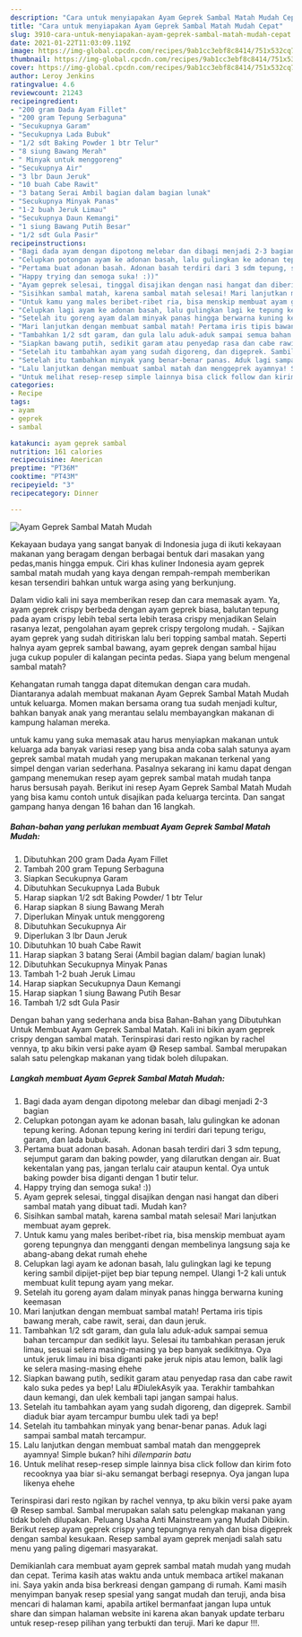 ```yaml
---
description: "Cara untuk menyiapakan Ayam Geprek Sambal Matah Mudah Cepat"
title: "Cara untuk menyiapakan Ayam Geprek Sambal Matah Mudah Cepat"
slug: 3910-cara-untuk-menyiapakan-ayam-geprek-sambal-matah-mudah-cepat
date: 2021-01-22T11:03:09.119Z
image: https://img-global.cpcdn.com/recipes/9ab1cc3ebf8c8414/751x532cq70/ayam-geprek-sambal-matah-mudah-foto-resep-utama.jpg
thumbnail: https://img-global.cpcdn.com/recipes/9ab1cc3ebf8c8414/751x532cq70/ayam-geprek-sambal-matah-mudah-foto-resep-utama.jpg
cover: https://img-global.cpcdn.com/recipes/9ab1cc3ebf8c8414/751x532cq70/ayam-geprek-sambal-matah-mudah-foto-resep-utama.jpg
author: Leroy Jenkins
ratingvalue: 4.6
reviewcount: 21243
recipeingredient:
- "200 gram Dada Ayam Fillet"
- "200 gram Tepung Serbaguna"
- "Secukupnya Garam"
- "Secukupnya Lada Bubuk"
- "1/2 sdt Baking Powder 1 btr Telur"
- "8 siung Bawang Merah"
- " Minyak untuk menggoreng"
- "Secukupnya Air"
- "3 lbr Daun Jeruk"
- "10 buah Cabe Rawit"
- "3 batang Serai Ambil bagian dalam bagian lunak"
- "Secukupnya Minyak Panas"
- "1-2 buah Jeruk Limau"
- "Secukupnya Daun Kemangi"
- "1 siung Bawang Putih Besar"
- "1/2 sdt Gula Pasir"
recipeinstructions:
- "Bagi dada ayam dengan dipotong melebar dan dibagi menjadi 2-3 bagian"
- "Celupkan potongan ayam ke adonan basah, lalu gulingkan ke adonan tepung kering. Adonan tepung kering ini terdiri dari tepung terigu, garam, dan lada bubuk."
- "Pertama buat adonan basah. Adonan basah terdiri dari 3 sdm tepung, sejumput garam dan baking powder, yang dilarutkan dengan air. Buat kekentalan yang pas, jangan terlalu cair ataupun kental. Oya untuk baking powder bisa diganti dengan 1 butir telur."
- "Happy trying dan semoga suka! :))"
- "Ayam geprek selesai, tinggal disajikan dengan nasi hangat dan diberi sambal matah yang dibuat tadi. Mudah kan?"
- "Sisihkan sambal matah, karena sambal matah selesai! Mari lanjutkan membuat ayam geprek."
- "Untuk kamu yang males beribet-ribet ria, bisa menskip membuat ayam goreng tepungnya dan mengganti dengan membelinya langsung saja ke abang-abang dekat rumah ehehe"
- "Celupkan lagi ayam ke adonan basah, lalu gulingkan lagi ke tepung kering sambil dipijet-pijet bep biar tepung nempel. Ulangi 1-2 kali untuk membuat kulit tepung ayam yang mekar."
- "Setelah itu goreng ayam dalam minyak panas hingga berwarna kuning keemasan"
- "Mari lanjutkan dengan membuat sambal matah! Pertama iris tipis bawang merah, cabe rawit, serai, dan daun jeruk."
- "Tambahkan 1/2 sdt garam, dan gula lalu aduk-aduk sampai semua bahan tercampur dan sedikit layu. Selesai itu tambahkan perasan jeruk limau, sesuai selera masing-masing ya bep banyak sedikitnya. Oya untuk jeruk limau ini bisa diganti pake jeruk nipis atau lemon, balik lagi ke selera masing-masing ehehe"
- "Siapkan bawang putih, sedikit garam atau penyedap rasa dan cabe rawit kalo suka pedes ya bep! Lalu #DiulekAsyik yaa. Terakhir tambahkan daun kemangi, dan ulek kembali tapi jangan sampai halus."
- "Setelah itu tambahkan ayam yang sudah digoreng, dan digeprek. Sambil diaduk biar ayam tercampur bumbu ulek tadi ya bep!"
- "Setelah itu tambahkan minyak yang benar-benar panas. Aduk lagi sampai sambal matah tercampur."
- "Lalu lanjutkan dengan membuat sambal matah dan menggeprek ayamnya! Simple bukan? hihi *dilemparin batu*"
- "Untuk melihat resep-resep simple lainnya bisa click follow dan kirim foto recooknya yaa biar si-aku semangat berbagi resepnya. Oya jangan lupa likenya ehehe"
categories:
- Recipe
tags:
- ayam
- geprek
- sambal

katakunci: ayam geprek sambal 
nutrition: 161 calories
recipecuisine: American
preptime: "PT36M"
cooktime: "PT43M"
recipeyield: "3"
recipecategory: Dinner

---
```



![Ayam Geprek Sambal Matah Mudah](https://img-global.cpcdn.com/recipes/9ab1cc3ebf8c8414/751x532cq70/ayam-geprek-sambal-matah-mudah-foto-resep-utama.jpg)

Kekayaan budaya yang sangat banyak di Indonesia juga di ikuti kekayaan makanan yang beragam dengan berbagai bentuk dari masakan yang pedas,manis hingga empuk. Ciri khas kuliner Indonesia ayam geprek sambal matah mudah yang kaya dengan rempah-rempah memberikan kesan tersendiri bahkan untuk warga asing yang berkunjung.


Dalam vidio kali ini saya memberikan resep dan cara memasak ayam. Ya, ayam geprek crispy berbeda dengan ayam geprek biasa, balutan tepung pada ayam crispy lebih tebal serta lebih terasa crispy menjadikan Selain rasanya lezat, pengolahan ayam geprek crispy tergolong mudah. - Sajikan ayam geprek yang sudah ditiriskan lalu beri topping sambal matah. Seperti halnya ayam geprek sambal bawang, ayam geprek dengan sambal hijau juga cukup populer di kalangan pecinta pedas. Siapa yang belum mengenal sambal matah?

Kehangatan rumah tangga dapat ditemukan dengan cara mudah. Diantaranya adalah membuat makanan Ayam Geprek Sambal Matah Mudah untuk keluarga. Momen makan bersama orang tua sudah menjadi kultur, bahkan banyak anak yang merantau selalu membayangkan makanan di kampung halaman mereka.

untuk kamu yang suka memasak atau harus menyiapkan makanan untuk keluarga ada banyak variasi resep yang bisa anda coba salah satunya ayam geprek sambal matah mudah yang merupakan makanan terkenal yang simpel dengan varian sederhana. Pasalnya sekarang ini kamu dapat dengan gampang menemukan resep ayam geprek sambal matah mudah tanpa harus bersusah payah.
Berikut ini resep Ayam Geprek Sambal Matah Mudah yang bisa kamu contoh untuk disajikan pada keluarga tercinta. Dan sangat gampang hanya dengan 16 bahan dan 16 langkah.


<!--inarticleads1-->

##### Bahan-bahan yang perlukan membuat Ayam Geprek Sambal Matah Mudah:

1. Dibutuhkan 200 gram Dada Ayam Fillet
1. Tambah 200 gram Tepung Serbaguna
1. Siapkan Secukupnya Garam
1. Dibutuhkan Secukupnya Lada Bubuk
1. Harap siapkan 1/2 sdt Baking Powder/ 1 btr Telur
1. Harap siapkan 8 siung Bawang Merah
1. Diperlukan  Minyak untuk menggoreng
1. Dibutuhkan Secukupnya Air
1. Diperlukan 3 lbr Daun Jeruk
1. Dibutuhkan 10 buah Cabe Rawit
1. Harap siapkan 3 batang Serai (Ambil bagian dalam/ bagian lunak)
1. Dibutuhkan Secukupnya Minyak Panas
1. Tambah 1-2 buah Jeruk Limau
1. Harap siapkan Secukupnya Daun Kemangi
1. Harap siapkan 1 siung Bawang Putih Besar
1. Tambah 1/2 sdt Gula Pasir


Dengan bahan yang sederhana anda bisa Bahan-Bahan yang Dibutuhkan Untuk Membuat Ayam Geprek Sambal Matah. Kali ini bikin ayam geprek crispy dengan sambal matah. Terinspirasi dari resto ngikan by rachel vennya, tp aku bikin versi pake ayam 😅 Resep sambal. Sambal merupakan salah satu pelengkap makanan yang tidak boleh dilupakan. 

<!--inarticleads2-->

##### Langkah membuat  Ayam Geprek Sambal Matah Mudah:

1. Bagi dada ayam dengan dipotong melebar dan dibagi menjadi 2-3 bagian
1. Celupkan potongan ayam ke adonan basah, lalu gulingkan ke adonan tepung kering. Adonan tepung kering ini terdiri dari tepung terigu, garam, dan lada bubuk.
1. Pertama buat adonan basah. Adonan basah terdiri dari 3 sdm tepung, sejumput garam dan baking powder, yang dilarutkan dengan air. Buat kekentalan yang pas, jangan terlalu cair ataupun kental. Oya untuk baking powder bisa diganti dengan 1 butir telur.
1. Happy trying dan semoga suka! :))
1. Ayam geprek selesai, tinggal disajikan dengan nasi hangat dan diberi sambal matah yang dibuat tadi. Mudah kan?
1. Sisihkan sambal matah, karena sambal matah selesai! Mari lanjutkan membuat ayam geprek.
1. Untuk kamu yang males beribet-ribet ria, bisa menskip membuat ayam goreng tepungnya dan mengganti dengan membelinya langsung saja ke abang-abang dekat rumah ehehe
1. Celupkan lagi ayam ke adonan basah, lalu gulingkan lagi ke tepung kering sambil dipijet-pijet bep biar tepung nempel. Ulangi 1-2 kali untuk membuat kulit tepung ayam yang mekar.
1. Setelah itu goreng ayam dalam minyak panas hingga berwarna kuning keemasan
1. Mari lanjutkan dengan membuat sambal matah! Pertama iris tipis bawang merah, cabe rawit, serai, dan daun jeruk.
1. Tambahkan 1/2 sdt garam, dan gula lalu aduk-aduk sampai semua bahan tercampur dan sedikit layu. Selesai itu tambahkan perasan jeruk limau, sesuai selera masing-masing ya bep banyak sedikitnya. Oya untuk jeruk limau ini bisa diganti pake jeruk nipis atau lemon, balik lagi ke selera masing-masing ehehe
1. Siapkan bawang putih, sedikit garam atau penyedap rasa dan cabe rawit kalo suka pedes ya bep! Lalu #DiulekAsyik yaa. Terakhir tambahkan daun kemangi, dan ulek kembali tapi jangan sampai halus.
1. Setelah itu tambahkan ayam yang sudah digoreng, dan digeprek. Sambil diaduk biar ayam tercampur bumbu ulek tadi ya bep!
1. Setelah itu tambahkan minyak yang benar-benar panas. Aduk lagi sampai sambal matah tercampur.
1. Lalu lanjutkan dengan membuat sambal matah dan menggeprek ayamnya! Simple bukan? hihi *dilemparin batu*
1. Untuk melihat resep-resep simple lainnya bisa click follow dan kirim foto recooknya yaa biar si-aku semangat berbagi resepnya. Oya jangan lupa likenya ehehe


Terinspirasi dari resto ngikan by rachel vennya, tp aku bikin versi pake ayam 😅 Resep sambal. Sambal merupakan salah satu pelengkap makanan yang tidak boleh dilupakan. Peluang Usaha Anti Mainstream yang Mudah Dibikin. Berikut resep ayam geprek crispy yang tepungnya renyah dan bisa digeprek dengan sambal kesukaan. Resep sambal ayam geprek menjadi salah satu menu yang paling digemari masyarakat. 

Demikianlah cara membuat ayam geprek sambal matah mudah yang mudah dan cepat. Terima kasih atas waktu anda untuk membaca artikel makanan ini. Saya yakin anda bisa berkreasi dengan gampang di rumah. Kami masih menyimpan banyak resep spesial yang sangat mudah dan teruji, anda bisa mencari di halaman kami, apabila artikel bermanfaat jangan lupa untuk share dan simpan halaman website ini karena akan banyak update terbaru untuk resep-resep pilihan yang terbukti dan teruji. Mari ke dapur !!!. 

